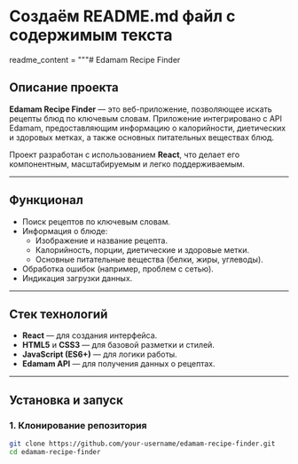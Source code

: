 # Создаём README.md файл с содержимым текста
readme_content = """# Edamam Recipe Finder

## Описание проекта

**Edamam Recipe Finder** — это веб-приложение, позволяющее искать рецепты блюд по ключевым словам. Приложение интегрировано с API Edamam, предоставляющим информацию о калорийности, диетических и здоровых метках, а также основных питательных веществах блюд.

Проект разработан с использованием **React**, что делает его компонентным, масштабируемым и легко поддерживаемым.

---

## Функционал

- Поиск рецептов по ключевым словам.
- Информация о блюде:
  - Изображение и название рецепта.
  - Калорийность, порции, диетические и здоровые метки.
  - Основные питательные вещества (белки, жиры, углеводы).
- Обработка ошибок (например, проблем с сетью).
- Индикация загрузки данных.

---

## Стек технологий

- **React** — для создания интерфейса.
- **HTML5** и **CSS3** — для базовой разметки и стилей.
- **JavaScript (ES6+)** — для логики работы.
- **Edamam API** — для получения данных о рецептах.

---

## Установка и запуск

### 1. Клонирование репозитория
```bash
git clone https://github.com/your-username/edamam-recipe-finder.git
cd edamam-recipe-finder
